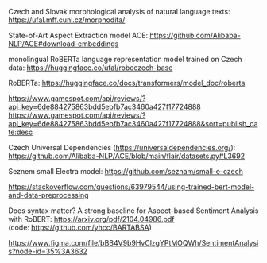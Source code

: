 Czech and Slovak morphological analysis of natural language texts: https://ufal.mff.cuni.cz/morphodita/

State-of-Art Aspect Extraction model ACE:  https://github.com/Alibaba-NLP/ACE#download-embeddings

monolingual RoBERTa language representation model trained on Czech data: https://huggingface.co/ufal/robeczech-base

RoBERTa: https://huggingface.co/docs/transformers/model_doc/roberta


https://www.gamespot.com/api/reviews/?api_key=6de884275863bdd5ebfb7ac3460a427f17724888
https://www.gamespot.com/api/reviews/?api_key=6de884275863bdd5ebfb7ac3460a427f17724888&sort=publish_date:desc

Czech Universal Dependencies (https://universaldependencies.org/): 
https://github.com/Alibaba-NLP/ACE/blob/main/flair/datasets.py#L3692

Seznem small Electra model: https://github.com/seznam/small-e-czech

https://stackoverflow.com/questions/63979544/using-trained-bert-model-and-data-preprocessing

Does syntax matter? A strong baseline for 
Aspect-based Sentiment Analysis with RoBERT: https://arxiv.org/pdf/2104.04986.pdf \
(code: https://github.com/yhcc/BARTABSA)


https://www.figma.com/file/bBB4V9b9HvClzgYPtMOQWh/SentimentAnalysis?node-id=35%3A3632